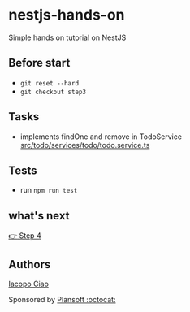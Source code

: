 # nestjs-hands-on

Simple hands on tutorial on NestJS

## Before start

- `git reset --hard`
- `git checkout step3`

## Tasks

- implements findOne and remove in TodoService [src/todo/services/todo/todo.service.ts](src/todo/services/todo/todo.service.ts)

## Tests

- run `npm run test`

## what's next

[:point_right: Step 4](https://github.com/KernelPanic92/nestjs-hands-on/tree/step4)

## Authors

[Iacopo Ciao](http://github.com/KernelPanic92)

Sponsored by [Plansoft :octocat:](https://github.com/plansoft-it/)
